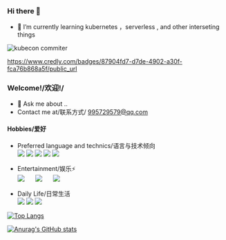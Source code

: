 ### Hi there 👋

<!--
**wenchajun/wenchajun** is a ✨ _special_ ✨ repository because its `README.md` (this file) appears on your GitHub profile.

Here are some ideas to get you started:

- 🔭 I’m currently working on ...
- 🌱 I’m currently learning ...
- 👯 I’m looking to collaborate on ...
- 🤔 I’m looking for help with ...
- 💬 Ask me about ...
- 📫 How to reach me: ...
- 😄 Pronouns: ...
- ⚡ Fun fact: ...
-->
- 🌱 I’m currently learning kubernetes ，serverless , and other interseting things

![kubecon commiter](https://user-images.githubusercontent.com/39892300/227411421-f374bbba-9fb0-4add-93f5-9c9be97075c7.png)

https://www.credly.com/badges/87904fd7-d7de-4902-a30f-fca76b868a5f/public_url

### Welcome!/欢迎!/
- 💬 Ask me about ..
- Contact me at/联系方式/ 995729579@qq.com

#### Hobbies/爱好
- Preferred language and technics/语言与技术倾向<br>
![](https://img.shields.io/badge/-Golang-blue) 
![](https://img.shields.io/badge/-Kubernetes-blue)
![](https://img.shields.io/badge/-serverless-blue)
![](https://img.shields.io/badge/-边缘计算-blue)
![](https://img.shields.io/badge/-logging-blue)
- Entertainment/娱乐⚡ <br> 
![](https://img.shields.io/badge/-LOLM-yellow)&ensp;&ensp;&ensp;
![](https://img.shields.io/badge/-宝可梦阿尔宙斯-yellow)&ensp;&ensp;&ensp;
![](https://img.shields.io/badge/-极乐迪斯科-yellow)&ensp;&ensp;

- Daily Life/日常生活<br>
![](https://img.shields.io/badge/历史-brightgreen)
![](https://img.shields.io/badge/政治-brightgreen)
![](https://img.shields.io/badge/asoul-brightgreen)

[![Top Langs](https://github-readme-stats.vercel.app/api/top-langs/?username=wenchajun&theme=dark&layout=compact&langs_count=10)](https://github.com/anuraghazra/github-readme-stats)

[![Anurag's GitHub stats](https://github-readme-stats.vercel.app/api?username=wenchajun)](https://github.com/anuraghazra/github-readme-stats)
